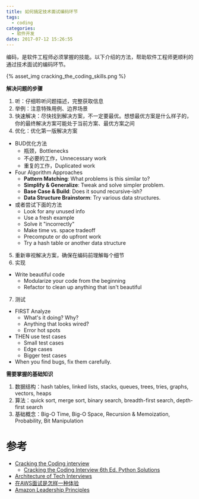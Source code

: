 ```yaml
---
title: 如何搞定技术面试编码环节
tags:
  - coding
categories:
  - 软件开发
date: 2017-07-12 15:26:55
---
```


编码，是软件工程师必须掌握的技能。以下介绍的方法，帮助软件工程师更顺利的通过技术面试的编码环节。

{% asset_img cracking_the_coding_skills.png %}

**解决问题的步骤**

1. 听：仔细聆听问题描述，完整获取信息
2. 举例：注意特殊用例、边界场景
3. 快速解决：尽快找到解决方案，不一定要最优。想想最优方案是什么样子的，你的最终解决方案可能处于当前方案、最优方案之间
4. 优化：优化第一版解决方案
  - BUD优化方法
    - 瓶颈，Bottlenecks
    - 不必要的工作，Unnecessary work
    - 重复的工作，Duplicated work
  - Four Algorithm Approaches
    - **Pattern Matching**: What problems is this similar to?
    - **Simplify & Generalize**: Tweak and solve simpler problem.
    - **Base Case & Build**: Does it sound recursive-ish?
    - **Data Structure Brainstorm**: Try various data structures.
  - 或者尝试下面的方法
    - Look for any unused info
    - Use a fresh example
    - Solve it "incorrectly"
    - Make time vs. space tradeoff
    - Precompute or do upfront work
    - Try a hash table or another data structure
5. 重新审视解决方案，确保在编码前理解每个细节
6. 实现
  - Write beautiful code
    - Modularize your code from the beginning
    - Refactor to clean up anything that isn't beautiful
7. 测试
  - FIRST Analyze
    - What's it doing? Why?
    - Anything that looks wired?
    - Error hot spots
  - THEN use test cases
    - Small test cases
    - Edge cases
    - Bigger test cases
  - When you find bugs, fix them carefully.

**需要掌握的基础知识**

1. 数据结构：hash tables, linked lists, stacks, queues, trees, tries, graphs, vectors, heaps
2. 算法：quick sort, merge sort, binary search, breadth-first search, depth-first search
3. 基础概念：Big-O Time, Big-O Space, Recursion & Memoization, Probability, Bit Manipulation

# 参考

- [Cracking the Coding interview](https://www.slideshare.net/gayle2/cracking-the-coding-interview-college)
  - [Cracking the Coding Interview 6th Ed. Python Solutions](https://github.com/careercup/CtCI-6th-Edition-Python)
- [Architecture of Tech Interviews](https://www.slideshare.net/gayle2/architecture-of-tech-interviews)
- [在AWS面试是怎样一种体验](https://mp.weixin.qq.com/s?__biz=MzA4ODMwMDcxMQ==&mid=2650892256&idx=1&sn=71e0987c7c61ca25c58f586b60de3305)
- [Amazon Leadership Principles](https://www.amazon.jobs/principles)
